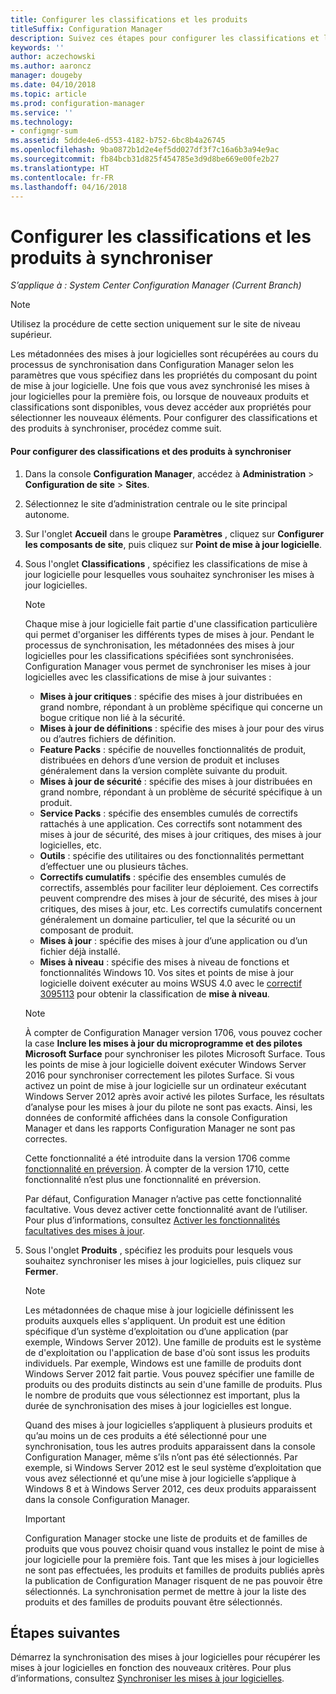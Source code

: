 ```yaml
---
title: Configurer les classifications et les produits
titleSuffix: Configuration Manager
description: Suivez ces étapes pour configurer les classifications et les produits de mise à jour logicielle qui doivent être synchronisés dans la console Configuration Manager.
keywords: ''
author: aczechowski
ms.author: aaroncz
manager: dougeby
ms.date: 04/10/2018
ms.topic: article
ms.prod: configuration-manager
ms.service: ''
ms.technology:
- configmgr-sum
ms.assetid: 5ddde4e6-d553-4182-b752-6bc8b4a26745
ms.openlocfilehash: 9ba0872b1d2e4ef5dd027df3f7c16a6b3a94e9ac
ms.sourcegitcommit: fb84bcb31d825f454785e3d9d8be669e00fe2b27
ms.translationtype: HT
ms.contentlocale: fr-FR
ms.lasthandoff: 04/16/2018
---
```

#  <a name="configure-classifications-and-products-to-synchronize"></a>Configurer les classifications et les produits à synchroniser  

*S’applique à : System Center Configuration Manager (Current Branch)*


> [!NOTE]  
>  Utilisez la procédure de cette section uniquement sur le site de niveau supérieur.  

 Les métadonnées des mises à jour logicielles sont récupérées au cours du processus de synchronisation dans Configuration Manager selon les paramètres que vous spécifiez dans les propriétés du composant du point de mise à jour logicielle. Une fois que vous avez synchronisé les mises à jour logicielles pour la première fois, ou lorsque de nouveaux produits et classifications sont disponibles, vous devez accéder aux propriétés pour sélectionner les nouveaux éléments. Pour configurer des classifications et des produits à synchroniser, procédez comme suit.  

#### <a name="to-configure-classifications-and-products-to-synchronize"></a>Pour configurer des classifications et des produits à synchroniser  

1.  Dans la console **Configuration Manager**, accédez à **Administration** > **Configuration de site** > **Sites**.

2. Sélectionnez le site d’administration centrale ou le site principal autonome.  

3.  Sur l'onglet **Accueil** dans le groupe **Paramètres** , cliquez sur **Configurer les composants de site**, puis cliquez sur **Point de mise à jour logicielle**.

4.  Sous l'onglet **Classifications** , spécifiez les classifications de mise à jour logicielle pour lesquelles vous souhaitez synchroniser les mises à jour logicielles.  

    > [!NOTE]  
    >  Chaque mise à jour logicielle fait partie d'une classification particulière qui permet d'organiser les différents types de mises à jour. Pendant le processus de synchronisation, les métadonnées des mises à jour logicielles pour les classifications spécifiées sont synchronisées. Configuration Manager vous permet de synchroniser les mises à jour logicielles avec les classifications de mise à jour suivantes :  
    >   
    > - **Mises à jour critiques** : spécifie des mises à jour distribuées en grand nombre, répondant à un problème spécifique qui concerne un bogue critique non lié à la sécurité.  
    > - **Mises à jour de définitions** : spécifie des mises à jour pour des virus ou d’autres fichiers de définition.  
    > - **Feature Packs** : spécifie de nouvelles fonctionnalités de produit, distribuées en dehors d’une version de produit et incluses généralement dans la version complète suivante du produit.  
    > - **Mises à jour de sécurité** : spécifie des mises à jour distribuées en grand nombre, répondant à un problème de sécurité spécifique à un produit.  
    > - **Service Packs** : spécifie des ensembles cumulés de correctifs rattachés à une application. Ces correctifs sont notamment des mises à jour de sécurité, des mises à jour critiques, des mises à jour logicielles, etc.  
    > - **Outils** : spécifie des utilitaires ou des fonctionnalités permettant d’effectuer une ou plusieurs tâches.  
    > - **Correctifs cumulatifs** : spécifie des ensembles cumulés de correctifs, assemblés pour faciliter leur déploiement. Ces correctifs peuvent comprendre des mises à jour de sécurité, des mises à jour critiques, des mises à jour, etc. Les correctifs cumulatifs concernent généralement un domaine particulier, tel que la sécurité ou un composant de produit.  
    > - **Mises à jour** : spécifie des mises à jour d’une application ou d’un fichier déjà installé.  
    > - **Mises à niveau** : spécifie des mises à niveau de fonctions et fonctionnalités Windows 10. Vos sites et points de mise à jour logicielle doivent exécuter au moins WSUS 4.0 avec le [correctif 3095113](https://support.microsoft.com/kb/3095113) pour obtenir la classification de **mise à niveau**.    
    >       

    > [!NOTE]    
    > À compter de Configuration Manager version 1706, vous pouvez cocher la case **Inclure les mises à jour du microprogramme et des pilotes Microsoft Surface** pour synchroniser les pilotes Microsoft Surface.<!--1098490--> Tous les points de mise à jour logicielle doivent exécuter Windows Server 2016 pour synchroniser correctement les pilotes Surface. Si vous activez un point de mise à jour logicielle sur un ordinateur exécutant Windows Server 2012 après avoir activé les pilotes Surface, les résultats d’analyse pour les mises à jour du pilote ne sont pas exacts. Ainsi, les données de conformité affichées dans la console Configuration Manager et dans les rapports Configuration Manager ne sont pas correctes.  
    >  
    > Cette fonctionnalité a été introduite dans la version 1706 comme [fonctionnalité en préversion](/sccm/core/servers/manage/pre-release-features). À compter de la version 1710, cette fonctionnalité n’est plus une fonctionnalité en préversion.  
    >  
    > Par défaut, Configuration Manager n’active pas cette fonctionnalité facultative. Vous devez activer cette fonctionnalité avant de l’utiliser. Pour plus d’informations, consultez [Activer les fonctionnalités facultatives des mises à jour](/sccm/core/servers/manage/install-in-console-updates#bkmk_options).<!--505213-->  

5.  Sous l'onglet **Produits** , spécifiez les produits pour lesquels vous souhaitez synchroniser les mises à jour logicielles, puis cliquez sur **Fermer**.  

    > [!NOTE]  
    >  Les métadonnées de chaque mise à jour logicielle définissent les produits auxquels elles s'appliquent. Un produit est une édition spécifique d’un système d’exploitation ou d’une application (par exemple, Windows Server 2012). Une famille de produits est le système de d'exploitation ou l'application de base d'où sont issus les produits individuels. Par exemple, Windows est une famille de produits dont Windows Server 2012 fait partie. Vous pouvez spécifier une famille de produits ou des produits distincts au sein d'une famille de produits. Plus le nombre de produits que vous sélectionnez est important, plus la durée de synchronisation des mises à jour logicielles est longue.  
    >   
    >  Quand des mises à jour logicielles s’appliquent à plusieurs produits et qu’au moins un de ces produits a été sélectionné pour une synchronisation, tous les autres produits apparaissent dans la console Configuration Manager, même s’ils n’ont pas été sélectionnés. Par exemple, si Windows Server 2012 est le seul système d’exploitation que vous avez sélectionné et qu’une mise à jour logicielle s’applique à Windows 8 et à Windows Server 2012, ces deux produits apparaissent dans la console Configuration Manager.  

    > [!IMPORTANT]  
    >  Configuration Manager stocke une liste de produits et de familles de produits que vous pouvez choisir quand vous installez le point de mise à jour logicielle pour la première fois. Tant que les mises à jour logicielles ne sont pas effectuées, les produits et familles de produits publiés après la publication de Configuration Manager risquent de ne pas pouvoir être sélectionnés. La synchronisation permet de mettre à jour la liste des produits et des familles de produits pouvant être sélectionnés.  

## <a name="next-steps"></a>Étapes suivantes
Démarrez la synchronisation des mises à jour logicielles pour récupérer les mises à jour logicielles en fonction des nouveaux critères. Pour plus d’informations, consultez [Synchroniser les mises à jour logicielles](synchronize-software-updates.md).
